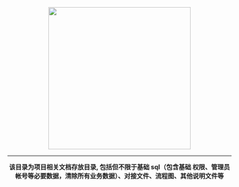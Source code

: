 <p align="center">
    <a href="https://www.cdhaichuang.com" target="_blank">
        <img width="320" src="https://dev.haichuang.pro/java/haichuangframework/devdoc/logo_info.png">
    </a>
</p>

<hr/>
<p align="center">
    <b>该目录为项目相关文档存放目录, 包括但不限于基础 sql（包含基础 权限、管理员帐号等必要数据，清除所有业务数据）、对接文件、流程图、其他说明文件等</b>
</p>
